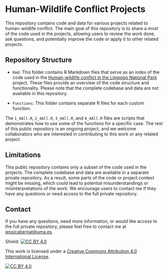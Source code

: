 
# Human-Wildlife Conflict Projects

This repository contains code and data for various projects related to human-wildlife conflict. The main goal of this repository is to share a most of the code used in the projects, allowing users to review the work done, ask questions, and potentially improve the code or apply it to other related projects.

## Repository Structure

- `Rmd`: This folder contains R Markdown files that serve as an index of the code used in the [Human-wildlife conflict in the Limpopo National Park](http://dx.doi.org/10.13140/RG.2.2.19459.99361) project. These files provide an overview of the code structure and functionality. Please note that the complete codebase and data are not available in this repository.

- `Functions`: This folder contains separate R files for each custom function.

The `1_4All.R`, `2_4All.R`, `3_4All.R`, and `4_4All.R` files are scripts that demonstrates how to use some of the functions for a specific case. 
The rest of this public repository is an ongoing project, and we welcome collaborators who are interested in contributing to this work or any related project.

## Limitations

This public repository contains only a subset of the code used in the projects. The complete codebase and data are available in a separate private repository. As a result, some parts of the code or project context might be missing, which could lead to potential misunderstandings or misinterpretations of the work. We encourage users to contact me if they have any questions or need access to the full private repository.

## Contact

If you have any questions, need more information, or would like access to the full private repository, please feel free to contact me at jessicabernal@uma.es.

Shield: [![CC BY 4.0][cc-by-shield]][cc-by]

This work is licensed under a
[Creative Commons Attribution 4.0 International License][cc-by].

[![CC BY 4.0][cc-by-image]][cc-by]

[cc-by]: http://creativecommons.org/licenses/by/4.0/
[cc-by-image]: https://i.creativecommons.org/l/by/4.0/88x31.png
[cc-by-shield]: https://img.shields.io/badge/License-CC%20BY%204.0-lightgrey.svg
